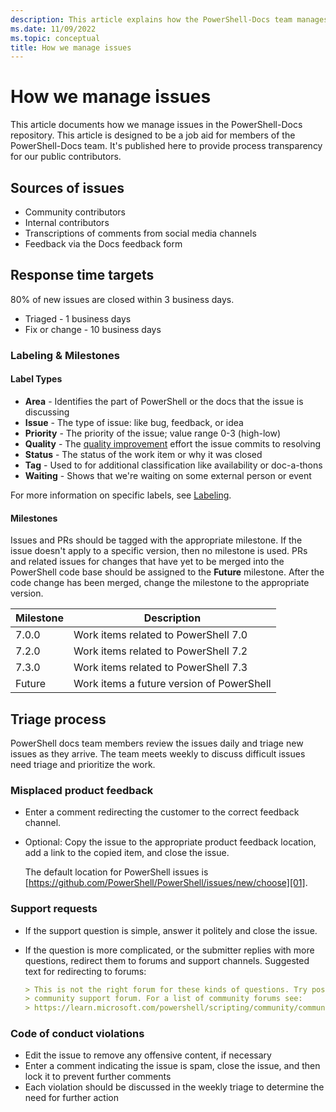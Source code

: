```yaml
---
description: This article explains how the PowerShell-Docs team manages issues.
ms.date: 11/09/2022
ms.topic: conceptual
title: How we manage issues
---
```

# How we manage issues

This article documents how we manage issues in the PowerShell-Docs repository. This article is
designed to be a job aid for members of the PowerShell-Docs team. It's published here to provide
process transparency for our public contributors.

## Sources of issues

- Community contributors
- Internal contributors
- Transcriptions of comments from social media channels
- Feedback via the Docs feedback form

## Response time targets

80% of new issues are closed within 3 business days.

- Triaged - 1 business days
- Fix or change - 10 business days

### Labeling & Milestones

#### Label Types

- **Area** - Identifies the part of PowerShell or the docs that the issue is discussing
- **Issue** - The type of issue: like bug, feedback, or idea
- **Priority** - The priority of the issue; value range 0-3 (high-low)
- **Quality** - The [quality improvement][03] effort the issue commits to resolving
- **Status** - The status of the work item or why it was closed
- **Tag** - Used to for additional classification like availability or doc-a-thons
- **Waiting** - Shows that we're waiting on some external person or event

For more information on specific labels, see [Labeling][02].

#### Milestones

Issues and PRs should be tagged with the appropriate milestone. If the issue doesn't apply to a
specific version, then no milestone is used. PRs and related issues for changes that have yet to be
merged into the PowerShell code base should be assigned to the **Future** milestone. After the code
change has been merged, change the milestone to the appropriate version.

| Milestone |                Description                |
| --------- | ----------------------------------------- |
| 7.0.0     | Work items related to PowerShell 7.0      |
| 7.2.0     | Work items related to PowerShell 7.2      |
| 7.3.0     | Work items related to PowerShell 7.3      |
| Future    | Work items a future version of PowerShell |

## Triage process

PowerShell docs team members review the issues daily and triage new issues as they arrive. The team
meets weekly to discuss difficult issues need triage and prioritize the work.

### Misplaced product feedback

- Enter a comment redirecting the customer to the correct feedback channel.
- Optional: Copy the issue to the appropriate product feedback location, add a link to the copied
  item, and close the issue.

  The default location for PowerShell issues is
  [https://github.com/PowerShell/PowerShell/issues/new/choose][01].

### Support requests

- If the support question is simple, answer it politely and close the issue.
- If the question is more complicated, or the submitter replies with more questions, redirect them
  to forums and support channels. Suggested text for redirecting to forums:

  ```Markdown
  > This is not the right forum for these kinds of questions. Try posting your question in a
  > community support forum. For a list of community forums see:
  > https://learn.microsoft.com/powershell/scripting/community/community-support
  ```

### Code of conduct violations

- Edit the issue to remove any offensive content, if necessary
- Enter a comment indicating the issue is spam, close the issue, and then lock it to prevent further
  comments
- Each violation should be discussed in the weekly triage to determine the need for further action

<!-- link references -->
[01]: https://github.com/PowerShell/PowerShell/issues/new/choose
[02]: labelling-in-github.md
[03]: quality-improvements.md
